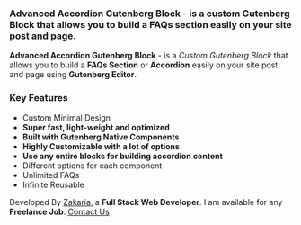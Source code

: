 
### Advanced Accordion Gutenberg Block - is a custom Gutenberg Block that allows you to build a FAQs section easily on your site post and page.

**Advanced Accordion Gutenberg Block** - is a *Custom Gutenberg Block* that allows you to build a **FAQs Section** or **Accordion** easily on your site post and page using **Gutenberg Editor**.

### Key Features

* Custom Minimal Design
* **Super fast, light-weight and optimized**
* **Built with Gutenberg Native Components**
* **Highly Customizable with a lot of options**
* **Use any entire blocks for building accordion content**
* Different options for each component
* Unlimited FAQs 
* Infinite Reusable

Developed By [Zakaria](https://makegutenblock.com), a **Full Stack Web Developer**. I am available for any **Freelance Job**. [Contact Us](https://makegutenblock.com/contact)

